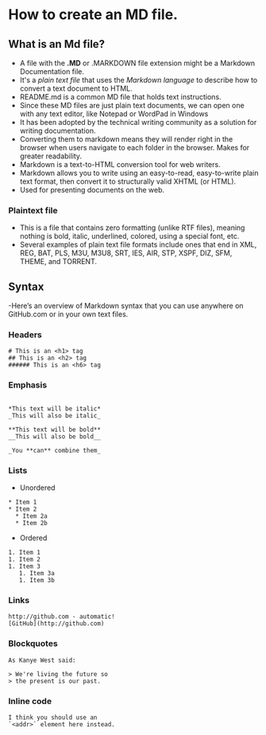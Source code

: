 # How to create an MD file.

## What is an Md file?
- A file with the **.MD** or .MARKDOWN file extension might be a Markdown Documentation file.
- It's a *plain text file* that uses the *Markdown language* to describe how to convert a text document to HTML.  
- README.md is a common MD file that holds text instructions.
- Since these MD files are just plain text documents, we can open one with any text editor, like Notepad or WordPad in Windows  
- It has been adopted by the technical writing community as a solution for writing documentation.  
- Converting them to markdown means they will render right in the browser when users navigate to each folder in the browser. Makes for greater readability.  
- Markdown is a text-to-HTML conversion tool for web writers.
- Markdown allows you to write using an easy-to-read, easy-to-write plain text format, then convert it to structurally valid XHTML (or HTML).  
- Used for presenting documents on the web.
### Plaintext file
- This is a file that contains zero formatting (unlike RTF files), meaning nothing is bold, italic, underlined, colored, using a special font, etc.
- Several examples of plain text file formats include ones that end in XML, REG, BAT, PLS, M3U, M3U8, SRT, IES, AIR, STP, XSPF, DIZ, SFM, THEME, and TORRENT.

## Syntax

-Here’s an overview of Markdown syntax that you can use anywhere on GitHub.com or in your own text files.

### Headers

```
# This is an <h1> tag
## This is an <h2> tag
###### This is an <h6> tag
```

### Emphasis

```

*This text will be italic*
_This will also be italic_

**This text will be bold**
__This will also be bold__

_You **can** combine them_

```

### Lists

- Unordered
```
* Item 1
* Item 2
  * Item 2a
  * Item 2b
```

- Ordered
```
1. Item 1
1. Item 2
1. Item 3
   1. Item 3a
   1. Item 3b
```

### Links
```
http://github.com - automatic!
[GitHub](http://github.com)
```
### Blockquotes
```
As Kanye West said:

> We're living the future so
> the present is our past.
```
### Inline code
```
I think you should use an
`<addr>` element here instead.

```
